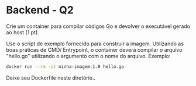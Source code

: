# Backend - Q2

Crie um container para compilar códigos Go e devolver o executável gerado ao host (1 pt).

Use o script de exemplo fornecido para construir a imagem. Utilizando as boas práticas de CMD/ Entrypoint, o container deverá compilar o arquivo "hello.go" utilizando o argumento com o nome do arquivo. Exemplo:

```bash
docker run --rm -it minha-imagem:1.0 hello.go
```

Deixe seu Dockerfile neste diretório..

